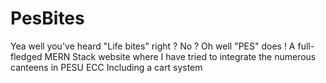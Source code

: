 # PesBites
Yea well you've heard "Life bites" right ? No ? Oh well "PES" does !
A full-fledged MERN Stack website where I have tried to integrate the numerous canteens in PESU ECC
Including a cart system
